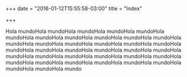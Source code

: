 +++
date = "2016-01-12T15:55:58-03:00"
title = "Index"

+++

Hola mundoHola mundoHola mundoHola mundoHola mundoHola mundoHola mundoHola mundoHola mundoHola 
mundoHola mundoHola mundoHola mundoHola mundoHola mundoHola mundoHola mundoHola mundoHola mundoHola 
mundoHola mundoHola mundoHola mundoHola mundoHola mundoHola mundoHola mundoHola mundoHola mundoHola mundoHola mundoHola mundoHola mundoHola mundoHola mundoHola mundoHola mundoHola mundo
